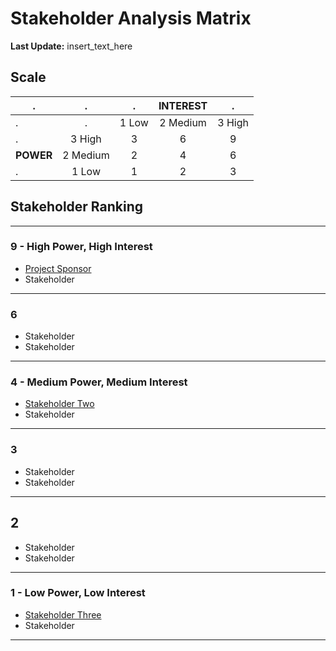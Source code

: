 # Stakeholder Analysis Matrix

**Last Update:** insert_text_here

## Scale

.         |    .     |   .   | **INTEREST** |   .
--------- | :------: | :---: | :----------: | :----:
.         |    .     | 1 Low |   2 Medium   | 3 High
.         |  3 High  |   3   |      6       |   9
**POWER** | 2 Medium |   2   |      4       |   6
.         |  1 Low   |   1   |      2       |   3

## Stakeholder Ranking

--------------------------------------------------------------------------------

### 9 - High Power, High Interest

- [Project Sponsor](./stakeholder_one.md)
- Stakeholder

--------------------------------------------------------------------------------

### 6

- Stakeholder
- Stakeholder

--------------------------------------------------------------------------------

### 4 - Medium Power, Medium Interest

- [Stakeholder Two](./stakeholder_two.md)
- Stakeholder

--------------------------------------------------------------------------------

### 3

- Stakeholder
- Stakeholder

--------------------------------------------------------------------------------

## 2

- Stakeholder
- Stakeholder

--------------------------------------------------------------------------------

### 1 - Low Power, Low Interest

- [Stakeholder Three](./stakeholder_three.md)
- Stakeholder

--------------------------------------------------------------------------------
